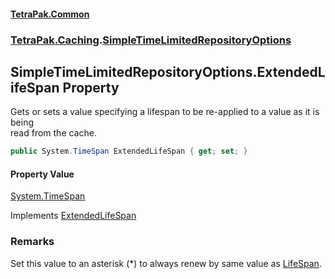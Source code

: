 #### [TetraPak.Common](index.md 'index')
### [TetraPak.Caching](TetraPak_Caching.md 'TetraPak.Caching').[SimpleTimeLimitedRepositoryOptions](TetraPak_Caching_SimpleTimeLimitedRepositoryOptions.md 'TetraPak.Caching.SimpleTimeLimitedRepositoryOptions')
## SimpleTimeLimitedRepositoryOptions.ExtendedLifeSpan Property
Gets or sets a value specifying a lifespan to be re-applied to a value as it is being  
read from the cache.  
```csharp
public System.TimeSpan ExtendedLifeSpan { get; set; }
```
#### Property Value
[System.TimeSpan](https://docs.microsoft.com/en-us/dotnet/api/System.TimeSpan 'System.TimeSpan')

Implements [ExtendedLifeSpan](TetraPak_Caching_ITimeLimitedRepositoryOptions_ExtendedLifeSpan.md 'TetraPak.Caching.ITimeLimitedRepositoryOptions.ExtendedLifeSpan')  
### Remarks
Set this value to an asterisk (*) to always renew by same value as [LifeSpan](TetraPak_Caching_SimpleTimeLimitedRepositoryOptions_LifeSpan.md 'TetraPak.Caching.SimpleTimeLimitedRepositoryOptions.LifeSpan').  

